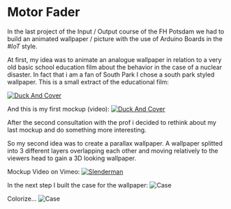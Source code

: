 # Motor Fader
In the last project of the Input / Output course of the FH Potsdam we had to build an animated wallpaper / picture with the use of Arduino Boards in the *#IoT* style.

At first, my idea was to animate an analogue wallpaper in relation to a very old basic school education film about the behavior in the case of a nuclear disaster. In fact that i am a fan of South Park I chose a south park styled wallpaper. This is a small extract of the educational film:

[![Duck And Cover](http://charlesmccain.com/wp-content/uploads/2014/01/duck-and-cover.jpg)](https://www.youtube.com/watch?v=BFT8hLjHtuE "Duck And Cover")

And this is my first mockup (video):
[![Duck And Cover](https://raw.githubusercontent.com/Coderwelsch/IO-Motor-Poster/master/assets/dock-and-cover.png)](https://vimeo.com/140643901 "Duck And Cover")

After the second consultation with the prof i decided to rethink about my last mockup and do something more interesting.

So my second idea was to create a parallax wallpaper. A wallpaper splitted into 3 different layers overlapping each other and moving relatively to the viewers head to gain a 3D looking wallpaper. 

Mockup Video on Vimeo:
[![Slenderman](https://raw.githubusercontent.com/Coderwelsch/IO-Motor-Poster/master/assets/beauty-shot.png)](https://vimeo.com/140646572 "Slenderman")

In the next step I built the case for the wallpaper:
![Case](https://raw.githubusercontent.com/Coderwelsch/IO-Motor-Poster/master/assets/case-1.jpg)

Colorize...
![Case](https://raw.githubusercontent.com/Coderwelsch/IO-Motor-Poster/master/assets/case-2.jpg)
